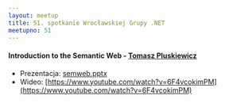 ```yaml
---
layout: meetup
title: 51. spotkanie Wrocławskiej Grupy .NET
meetupno: 51
---
```


#### Introduction to the Semantic Web - [Tomasz Pluskiewicz]()
* Prezentacja: [semweb.pptx]({{BASE_PATH}}/assets/semweb.pptx)
* Wideo: [https://www.youtube.com/watch?v=6F4vcokimPM](https://www.youtube.com/watch?v=6F4vcokimPM)